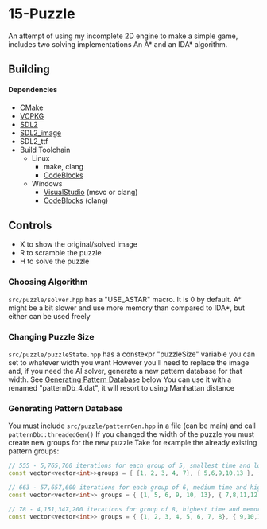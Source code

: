 # 15-Puzzle
An attempt of using my incomplete 2D engine to make a simple game, includes two solving implementations
An A* and an IDA* algorithm.

## Building

#### Dependencies
- [CMake](https://www.cmake.org)
- [VCPKG](https://github.com/microsoft/vcpkg)
- [SDL2](http://www.libsdl.org)
- [SDL2_image](https://www.libsdl.org/projects/SDL_image)
- SDL2_ttf
- Build Toolchain
  - Linux
       - make, clang
       - [CodeBlocks](http://www.codeblocks.org)
  - Windows
       - [VisualStudio](http://aka.ms/vs) (msvc or clang)
       - [CodeBlocks](http://www.codeblocks.org) (clang)

## Controls

- X to show the original/solved image
- R to scramble the puzzle
- H to solve the puzzle

### Choosing Algorithm
`src/puzzle/solver.hpp` has a "USE_ASTAR" macro. It is 0 by default.
A* might be a bit slower and use more memory than compared to IDA*, but either can be used freely

### Changing Puzzle Size
`src/puzzle/puzzleState.hpp` has a constexpr "puzzleSize" variable you can set to whatever width you want
However you'll need to replace the image and, if you need the AI solver, generate a new pattern database for that width. See [Generating Pattern Database](#generating-pattern-database) below
You can use it with a renamed "patternDb_4.dat", it will resort to using Manhattan distance


### Generating Pattern Database
You must include `src/puzzle/patternGen.hpp` in a file (can be main) and call `patternDb::threadedGen()`
If you changed the width of the puzzle you must create new groups for the new puzzle
Take for example the already existing pattern groups:
```cpp
// 555 - 5,765,760 iterations for each group of 5, smallest time and lowest memory usage (~2 GB)
const vector<vector<int>>groups = { {1, 2, 3, 4, 7}, { 5,6,9,10,13 }, { 8,11,12,14,15 } };

// 663 - 57,657,600 iterations for each group of 6, medium time and high memory usage (>10 GB)
const vector<vector<int>> groups = { {1, 5, 6, 9, 10, 13}, { 7,8,11,12,14,15 }, { 2,3,4 } };

// 78 - 4,151,347,200 iterations for group of 8, highest time and memory usage (?? GB)
const vector<vector<int>> groups = { {1, 2, 3, 4, 5, 6, 7, 8}, { 9,10,11,12,13,14,15 } };
```
